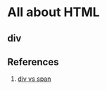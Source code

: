 # All about HTML

## div



## References

1. [div vs span](https://chengr4.medium.com/tag-div-vs-tag-span-dd7628e912de)
